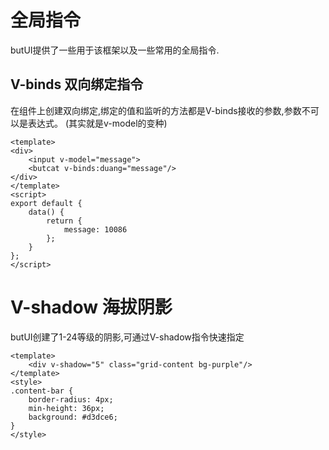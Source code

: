 # 全局指令
butUI提供了一些用于该框架以及一些常用的全局指令.

## V-binds 双向绑定指令
在组件上创建双向绑定,绑定的值和监听的方法都是V-binds接收的参数,参数不可以是表达式。
(其实就是v-model的变种)

```vue
<template>
<div>
	<input v-model="message">
	<butcat v-binds:duang="message"/>
</div>
</template>
<script>
export default {
	data() {
		return {
			message: 10086
		};
	}
};
</script>
```

# V-shadow 海拔阴影
butUI创建了1-24等级的阴影,可通过V-shadow指令快速指定

```vue
<template>
	<div v-shadow="5" class="grid-content bg-purple"/>
</template>
<style>
.content-bar {
	border-radius: 4px;
	min-height: 36px;
	background: #d3dce6;
}
</style>
```